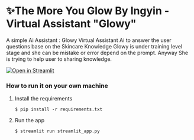 # ✨The More You Glow By Ingyin - Virtual Assistant "Glowy"

A simple Ai Assistant : Glowy 
Virtual Assistant Ai to answer the user questions base on the Skincare Knowledge 
Glowy is under training level stage and she can be mistake or error depend on the prompt.
Anyway She is trying to help user to sharing knowledge.


[![Open in Streamlit](https://static.streamlit.io/badges/streamlit_badge_black_white.svg)](https://document-question-answering-template.streamlit.app/)

### How to run it on your own machine

1. Install the requirements

   ```
   $ pip install -r requirements.txt
   ```

2. Run the app

   ```
   $ streamlit run streamlit_app.py
   ```

